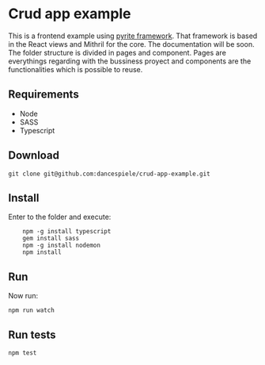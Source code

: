 # Crud app example

This is a frontend example using [pyrite framework](https://github.com/pyrite-framework/pyrite). That framework is based in the React views and Mithril for the core. The documentation will be soon.
The folder structure is divided in pages and component. Pages are everythings regarding with the bussiness proyect and components are the functionalities which is possible to reuse.


## Requirements

* Node
* SASS
* Typescript

## Download

`git clone git@github.com:dancespiele/crud-app-example.git`

## Install

Enter to the folder and execute:

```
    npm -g install typescript
    gem install sass
    npm -g install nodemon
    npm install
```

## Run

Now run:

`npm run watch`

## Run tests

`npm test`
